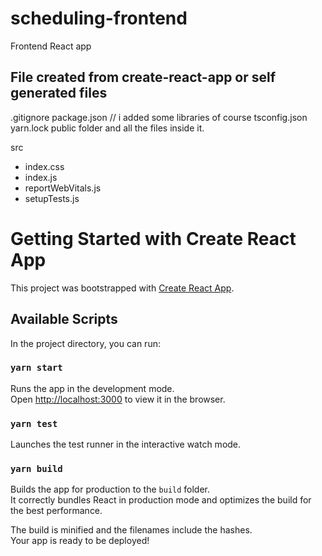 # scheduling-frontend
Frontend React app

## File created from create-react-app or self generated files
.gitignore
package.json // i added some libraries of course
tsconfig.json
yarn.lock
public folder and all the files inside it.

src
  - index.css
  - index.js
  - reportWebVitals.js
  - setupTests.js




# Getting Started with Create React App

This project was bootstrapped with [Create React App](https://github.com/facebook/create-react-app).

## Available Scripts

In the project directory, you can run:

### `yarn start`

Runs the app in the development mode.\
Open [http://localhost:3000](http://localhost:3000) to view it in the browser.

### `yarn test`

Launches the test runner in the interactive watch mode.

### `yarn build`

Builds the app for production to the `build` folder.\
It correctly bundles React in production mode and optimizes the build for the best performance.

The build is minified and the filenames include the hashes.\
Your app is ready to be deployed!
